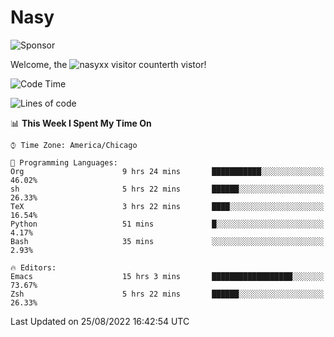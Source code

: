 # Nasy

<!--
<p align="center">
<img height="200" src="https://github-readme-stats.vercel.app/api?username=nasyxx&count_private=true&show_icons=true&theme=dracula&include_all_commits=true"/>
<img height="200" src="https://github-readme-stats.vercel.app/api/top-langs/?username=nasyxx&theme=dracula&hide=html,jupyter+notebook&count_private=true&show_icons=true"/>
</p>

  
----------------
-->

![Sponsor](https://img.shields.io/static/v1.svg?label=Sponsor&message=%E2%9D%A4&logo=GitHub&style=flat&color=pink)
 
Welcome, the ![nasyxx visitor counter](https://count.getloli.com/get/@nasyxx?theme=rule34)th vistor!
 
<!--START_SECTION:waka-->
![Code Time](http://img.shields.io/badge/Code%20Time-2%2C576%20hrs%2052%20mins-blue)

![Lines of code](https://img.shields.io/badge/From%20Hello%20World%20I%27ve%20Written-5%20Million%20lines%20of%20code-blue)

📊 **This Week I Spent My Time On** 

```text
⌚︎ Time Zone: America/Chicago

💬 Programming Languages: 
Org                      9 hrs 24 mins       ███████████░░░░░░░░░░░░░░   46.02% 
sh                       5 hrs 22 mins       ██████░░░░░░░░░░░░░░░░░░░   26.33% 
TeX                      3 hrs 22 mins       ████░░░░░░░░░░░░░░░░░░░░░   16.54% 
Python                   51 mins             █░░░░░░░░░░░░░░░░░░░░░░░░   4.17% 
Bash                     35 mins             ░░░░░░░░░░░░░░░░░░░░░░░░░   2.93%

🔥 Editors: 
Emacs                    15 hrs 3 mins       ██████████████████░░░░░░░   73.67% 
Zsh                      5 hrs 22 mins       ██████░░░░░░░░░░░░░░░░░░░   26.33%

```


 Last Updated on 25/08/2022 16:42:54 UTC
<!--END_SECTION:waka-->

<!-- ![visitors](https://visitor-badge.laobi.icu/badge?page_id=nasyxx.nasyxx) -->
